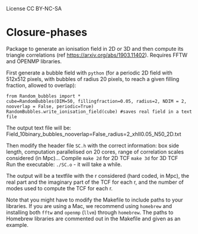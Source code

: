 License CC BY-NC-SA

# Closure-phases

Package to generate an ionisation field in 2D or 3D and then compute its triangle correlations (ref https://arxiv.org/abs/1903.11402).
Requires FFTW and OPENMP libraries.


First generate a bubble field with `python` (for a periodic 2D field with 512x512 pixels, with bubbles of radius 20 pixels, to reach a given filling fraction, allowed to overlap):

```
from Random_bubbles import *
cube=RandomBubbles(DIM=50, fillingfraction=0.05, radius=2, NDIM = 2, nooverlap = False, periodic=True) 
RandomBubbles.write_ionisation_field(cube) #saves real field in a text file
```

The output text file will be:
   Field_10binary_bubbles_nooverlap=False_radius=2_xhII0.05_N50_2D.txt
  
Then modify the header file `SC.h` with the correct information: box side length, computation parallelised on 20 cores, range of correlation scales considered (in Mpc)...
Compile
	`make 2d` for 2D TCF
	`make 3d` for 3D TCF    
Run the executable:  `./SC.o` - it will take a while.

The output will be a textfile with the r considered (hard coded, in Mpc), the real part and the imaginary part of the TCF for each r, and the number of modes used to compute the TCF for each r.

Note that you might have to modify the Makefile to include paths to your libraries. If you are using a Mac, we recommend using `homebrew` and installing both `fftw` and `openmp` (`llvm`) through `homebrew`. The paths to Homebrew libraries are commented out in the Makefile and given as an example.
